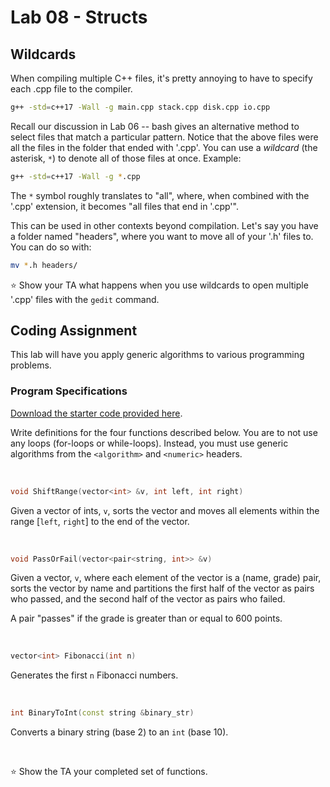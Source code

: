 # Lab 08 - Structs

## Wildcards

When compiling multiple C++ files, it's pretty annoying to have to specify each .cpp file to the compiler.

```bash
g++ -std=c++17 -Wall -g main.cpp stack.cpp disk.cpp io.cpp
```

Recall our discussion in Lab 06 -- bash gives an alternative method to select files that match a particular pattern. Notice that the above files were all the files in the folder that ended with '.cpp'. You can use a _wildcard_ (the asterisk, `*`) to denote all of those files at once. Example:

```bash
g++ -std=c++17 -Wall -g *.cpp
```

The `*` symbol roughly translates to "all", where, when combined with the '.cpp' extension, it becomes "all files that end in '.cpp'".

This can be used in other contexts beyond compilation. Let's say you have a folder named "headers", where you want to move all of your '.h' files to. You can do so with:

```bash
mv *.h headers/
```

⭐ Show your TA what happens when you use wildcards to open multiple '.cpp' files with the `gedit` command.

## Coding Assignment

This lab will have you apply generic algorithms to various programming problems.

### Program Specifications

[Download the starter code provided here](https://github.com/braedynl/CSE232/raw/main/.assets/downloads/lab08.zip).

Write definitions for the four functions described below. You are to not use any loops (for-loops or while-loops). Instead, you must use generic algorithms from the `<algorithm>` and `<numeric>` headers.

&nbsp;

```c++
void ShiftRange(vector<int> &v, int left, int right)
```

Given a vector of ints, `v`, sorts the vector and moves all elements within the range [`left`, `right`] to the end of the vector.

&nbsp;

```c++
void PassOrFail(vector<pair<string, int>> &v)
```

Given a vector, `v`, where each element of the vector is a (name, grade) pair, sorts the vector by name and partitions the first half of the vector as pairs who passed, and the second half of the vector as pairs who failed.

A pair "passes" if the grade is greater than or equal to 600 points.

&nbsp;

```c++
vector<int> Fibonacci(int n)
```

Generates the first `n` Fibonacci numbers.

&nbsp;

```c++
int BinaryToInt(const string &binary_str)
```

Converts a binary string (base 2) to an `int` (base 10).

&nbsp;

⭐ Show the TA your completed set of functions. 
